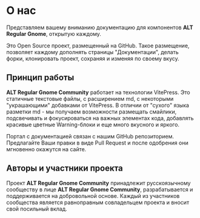# О нас

Представляем вашему вниманию документацию для компонентов **ALT Regular Gnome**, открытую каждому.

Это Open Source проект, размещенный на GitHub. Такое размещение, позволяет каждому дополнять страницы "Документации", делать форки, клонировать проект, сохраняя и изменяя по своему вкусу.
## Принцип работы
**ALT Regular Gnome Community** работает на технологии VitePress. Это статичные текстовые файлы, c расширением md, с некоторыми "украшающими" добавками от VitePress. В отличии от "сухого" языка разметки md - мы получаем возможности размещать смайлики, подсвечивать и фокусироваться на важных элементах кода, добавлять красивые цветные Warning-блоки и еще много вкусного и яркого.

Портал с документацией связан с нашим GitHub репозиторием. Предлагайте Ваши правки в виде Pull Request и после одобрения они мгновенно окажутся на сайте.

## Авторы и участники проекта

Проект **ALT Regular Gnome Community** принадлежит русскоязычному сообществу  в лице **ALT Regular Gnome Community**, разрабатывается и поддерживается на добровольной основе. Каждый из участников сообщества является равноправным совладельцем проекта и вносит свой посильный вклад.